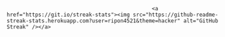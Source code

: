                                                   <a  href="https://git.io/streak-stats"><img src="https://github-readme-streak-stats.herokuapp.com?user=ripon4521&theme=hacker" alt="GitHub Streak" /></a>
